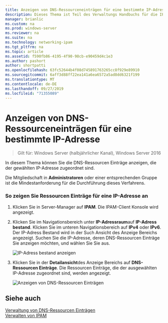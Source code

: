 ```yaml
---
title: Anzeigen von DNS-Ressourceneinträgen für eine bestimmte IP-Adresse
description: Dieses Thema ist Teil des Verwaltungs Handbuchs für die IP-Adressverwaltung (IPAM) in Windows Server 2016.
manager: brianlic
ms.custom: na
ms.prod: windows-server
ms.reviewer: na
ms.suite: na
ms.technology: networking-ipam
ms.tgt_pltfrm: na
ms.topic: article
ms.assetid: f590fb86-4195-4f90-98cb-e90459d4c1e3
ms.author: pashort
author: shortpatti
ms.openlocfilehash: 63fc52644b4f08d745891763265cc8f929e89910
ms.sourcegitcommit: 6aff3d88ff22ea141a6ea6572a5ad8dd6321f199
ms.translationtype: MT
ms.contentlocale: de-DE
ms.lasthandoff: 09/27/2019
ms.locfileid: "71355089"
---
```

# <a name="view-dns-resource-records-for-a-specific-ip-address"></a>Anzeigen von DNS-Ressourceneinträgen für eine bestimmte IP-Adresse

>Gilt für: Windows Server (halbjährlicher Kanal), Windows Server 2016

In diesem Thema können Sie die DNS-Ressourcen Einträge anzeigen, die der gewählten IP-Adresse zugeordnet sind.  
  
Die Mitgliedschaft in **Administratoren** oder einer entsprechenden Gruppe ist die Mindestanforderung für die Durchführung dieses Verfahrens.  
  
### <a name="to-view-resource-records-for-an-ip-address"></a>So zeigen Sie Ressourcen Einträge für eine IP-Adresse an  
  
1.  Klicken Sie in Server-Manager auf **IPAM**. Die IPAM-Client Konsole wird angezeigt.  
  
2.  Klicken Sie im Navigationsbereich unter **IP-Adressraum**auf **IP-Adress bestand**. Klicken Sie im unteren Navigationsbereich auf **IPv4** oder **IPv6**. Der IP-Adress Bestand wird in der Such Ansicht des Anzeige Bereichs angezeigt. Suchen Sie die IP-Adresse, deren DNS-Ressourcen Einträge Sie anzeigen möchten, und wählen Sie Sie aus.  
  
    ![IP-Adress bestand anzeigen](../../media/View-DNS-Resource-Records-for-a-Specific-IP-Address/ipam_IPInventory_01.jpg)  
  
3.  Klicken Sie in der **Detailansicht**des Anzeige Bereichs auf **DNS-Ressourcen Einträge**. Die Ressourcen Einträge, die der ausgewählten IP-Adresse zugeordnet sind, werden angezeigt.  
  
    ![Anzeigen von DNS-Ressourcen Einträgen](../../media/View-DNS-Resource-Records-for-a-Specific-IP-Address/ipam_IPInventory_02.jpg)  
  
## <a name="see-also"></a>Siehe auch  
[Verwaltung von DNS-Ressourcen Einträgen](DNS-Resource-Record-Management.md)  
[Verwalten von IPAM](Manage-IPAM.md)  
  


